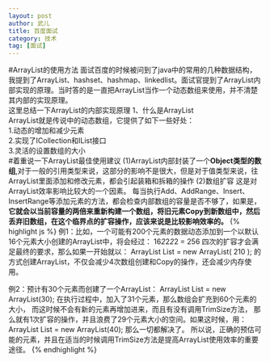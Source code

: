 ```yaml
---
layout: post
author: 武儿
title: 百度面试
category: 技术
tag: [面试]
---
```


#ArrayList的使用方法
面试百度的时候被问到了java中的常用的几种数据结构，我提到了ArrayList、hashset、hashmap、linkedlist。面试官提到了ArrayList内部实现的原理。当时答的是一直把ArrayList当作一个动态数组来使用，并不清楚其内部的实现原理。
<br/>
这里总结一下ArrayList的内部实现原理
1、什么是ArrayList
<br/>
ArrayList就是传说中的动态数组，它提供了如下一些好处：
<br/>
1.动态的增加和减少元素
<br/>
2.实现了ICollection和IList接口
<br/>
3.灵活的设置数组的大小
<br/>
#着重说一下ArrayList最佳使用建议
(1)ArrayList内部封装了一个**Object类型的数组**,对于一般的引用类型来说，这部分的影响不是很大，但是对于值类型来说，往ArrayList里面添加和修改元素，都会引起装箱和拆箱的操作
(2)数组扩容
这是对ArrayList效率影响比较大的一个因素。
每当执行Add、AddRange、Insert、InsertRange等添加元素的方法，都会检查内部数组的容量是否不够了，如果是，**它就会以当前容量的两倍来重新构建一个数组，将旧元素Copy到新数组中，然后丢弃旧数组，在这个临界点的扩容操作，应该来说是比较影响效率的。**
{% highlight js %}
     例1：比如，一个可能有200个元素的数据动态添加到一个以默认16个元素大小创建的ArrayList中，将会经过：
16*2*2*2*2 = 256
四次的扩容才会满足最终的要求，那么如果一开始就以：
ArrayList List = new ArrayList( 210 );
的方式创建ArrayList，不仅会减少4次数组创建和Copy的操作，还会减少内存使用。

 例2：预计有30个元素而创建了一个ArrayList：
ArrayList List = new ArrayList(30);
在执行过程中，加入了31个元素，那么数组会扩充到60个元素的大小，
而这时候不会有新的元素再增加进来，而且有没有调用TrimSize方法，
那么就有1次扩容的操作，并且浪费了29个元素大小的空间。如果这时候，用：
ArrayList List = new ArrayList(40);
那么一切都解决了。
所以说，正确的预估可能的元素，并且在适当的时候调用TrimSize方法是提高ArrayList使用效率的重要途径。
{% endhighlight %}
